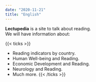 ```yaml
---
date: "2020-11-21"
title: "English"
---
```


**Lectupedia** is a site to talk about reading.  
We will have information about:

{{< ticks >}}
* Reading indicators by country.
* Human Well-being and Reading.
* Economic Development and Reading.
* Neurology and Reading.
* Much more.
{{< /ticks >}}
